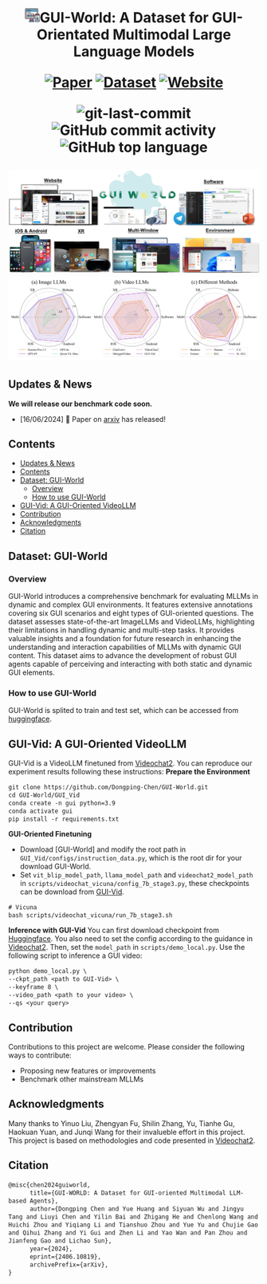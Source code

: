 <div align="center">
<h1><img src="Figures/Gui_icon.png" alt="Icon" width="30">GUI-World: A Dataset for GUI-Orientated Multimodal Large Language Models

[![Paper](https://img.shields.io/badge/Paper-%F0%9F%8E%93-lightgrey?style=flat-square)](https://arxiv.org/abs/2406.10819) [![Dataset](https://img.shields.io/badge/Dataset-%F0%9F%92%BE-green?style=flat-square)](https://huggingface.co/datasets/shuaishuaicdp/GUi-World) [![Website](https://img.shields.io/badge/Website-%F0%9F%90%BE-green?style=flat-square)](https://gui-world.github.io/)

<img src="https://img.shields.io/github/last-commit/Dongping-Chen/GUI-World?style=flat-square&color=5D6D7E" alt="git-last-commit" /> <img src="https://img.shields.io/github/commit-activity/m/Dongping-Chen/GUI-World?style=flat-square&color=5D6D7E" alt="GitHub commit activity" /> <img src="https://img.shields.io/github/languages/top/Dongping-Chen/GUI-World?style=flat-square&color=5D6D7E" alt="GitHub top language" />

<img src="Figures/GUI_overview.png">
<img src="Figures/radar.jpg">
<p align="center">

</p>
</div>

## Updates & News

**We will release our benchmark code soon.**

- [16/06/2024] 📄 Paper on [arxiv](https://arxiv.org/abs/2406.10819) has released!

## Contents

- [Updates \& News](#updates--news)
- [Contents](#contents)
- [Dataset: GUI-World](#dataset-gui-world)
  - [Overview](#overview)
  - [How to use GUI-World](#how-to-use-gui-world)
- [GUI-Vid: A GUI-Oriented VideoLLM](#gui-vid-a-gui-oriented-videollm)
- [Contribution](#contribution)
- [Acknowledgments](#acknowledgments)
- [Citation](#citation)

## Dataset: GUI-World

### Overview

GUI-World introduces a comprehensive benchmark for evaluating MLLMs in dynamic and complex GUI environments. It features extensive annotations covering six GUI scenarios and eight types of GUI-oriented questions. The dataset assesses state-of-the-art ImageLLMs and VideoLLMs, highlighting their limitations in handling dynamic and multi-step tasks. It provides valuable insights and a foundation for future research in enhancing the understanding and interaction capabilities of MLLMs with dynamic GUI content. This dataset aims to advance the development of robust GUI agents capable of perceiving and interacting with both static and dynamic GUI elements.

### How to use GUI-World

GUI-World is splited to train and test set, which can be accessed from [huggingface](https://huggingface.co/datasets/shuaishuaicdp/GUI-World).

## GUI-Vid: A GUI-Oriented VideoLLM

GUI-Vid is a VideoLLM finetuned from [Videochat2](https://github.com/OpenGVLab/Ask-Anything). You can reproduce our experiment results following these instructions:
**Prepare the Environment**

```shell
git clone https://github.com/Dongping-Chen/GUI-World.git
cd GUI-World/GUI_Vid
conda create -n gui python=3.9
conda activate gui
pip install -r requirements.txt
```

**GUI-Oriented Finetuning**

- Download [GUI-World] and modify the root path in `GUI_Vid/configs/instruction_data.py`, which is the root dir for your download GUI-World.
- Set `vit_blip_model_path`, `llama_model_path` and `videochat2_model_path` in `scripts/videochat_vicuna/config_7b_stage3.py`, these checkpoints can be download from [GUI-Vid](https://huggingface.co/shuaishuaicdp/GUI-Vid).

```shell
# Vicuna
bash scripts/videochat_vicuna/run_7b_stage3.sh
```

**Inference with GUI-Vid**
You can first download checkpoint from [Huggingface](https://huggingface.co/shuaishuaicdp/GUI-Vid). You also need to set the config according to the guidance in [Videochat2](https://github.com/OpenGVLab/Ask-Anything/tree/main/video_chat2).
Then, set the `model_path` in `scripts/demo_local.py`. Use the following script to inference a GUI video:

```shell
python demo_local.py \
--ckpt_path <path to GUI-Vid> \
--keyframe 8 \
--video_path <path to your video> \
--qs <your query> 
```

## Contribution

Contributions to this project are welcome. Please consider the following ways to contribute:

- Proposing new features or improvements
- Benchmark other mainstream MLLMs

## Acknowledgments

Many thanks to Yinuo Liu, Zhengyan Fu, Shilin Zhang, Yu, Tianhe Gu, Haokuan Yuan, and Junqi Wang for their invalueble effort in this project. This project is based on methodologies and code presented in [Videochat2](https://github.com/OpenGVLab/Ask-Anything).

## Citation

```
@misc{chen2024guiworld,
      title={GUI-WORLD: A Dataset for GUI-oriented Multimodal LLM-based Agents}, 
      author={Dongping Chen and Yue Huang and Siyuan Wu and Jingyu Tang and Liuyi Chen and Yilin Bai and Zhigang He and Chenlong Wang and Huichi Zhou and Yiqiang Li and Tianshuo Zhou and Yue Yu and Chujie Gao and Qihui Zhang and Yi Gui and Zhen Li and Yao Wan and Pan Zhou and Jianfeng Gao and Lichao Sun},
      year={2024},
      eprint={2406.10819},
      archivePrefix={arXiv},
}
```
